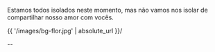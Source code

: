 
Estamos todos isolados neste momento,
mas não vamos nos isolar de 
compartilhar nosso amor com vocês.

<backgroundimage>{{ '/images/bg-flor.jpg' | absolute_url }}/</backgroundimage>

--


